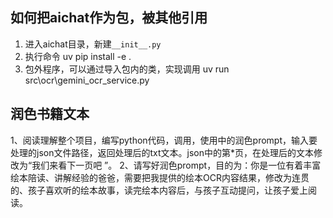 ## 如何把aichat作为包，被其他引用
1. 进入aichat目录，新建`__init__.py`
2. 执行命令 uv pip install -e .
3. 包外程序，可以通过导入包内的类，实现调用 uv run src\ocr\gemini_ocr_service.py

## 润色书籍文本
1、阅读理解整个项目，编写python代码，调用，使用中的润色prompt，输入要处理的json文件路径，返回处理后的txt文本。json中的第*页，在处理后的文本修改为“我们来看下一页吧 ”。
2、请写好润色prompt，目的为：你是一位有着丰富绘本陪读、讲解经验的爸爸，需要把我提供的绘本OCR内容结果，修改为连贯的、孩子喜欢听的绘本故事，读完绘本内容后，与孩子互动提问，让孩子爱上阅读。